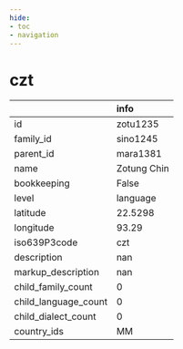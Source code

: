 ```yaml
---
hide:
- toc
- navigation
---
```

# czt
|                      | info        |
|:---------------------|:------------|
| id                   | zotu1235    |
| family_id            | sino1245    |
| parent_id            | mara1381    |
| name                 | Zotung Chin |
| bookkeeping          | False       |
| level                | language    |
| latitude             | 22.5298     |
| longitude            | 93.29       |
| iso639P3code         | czt         |
| description          | nan         |
| markup_description   | nan         |
| child_family_count   | 0           |
| child_language_count | 0           |
| child_dialect_count  | 0           |
| country_ids          | MM          |